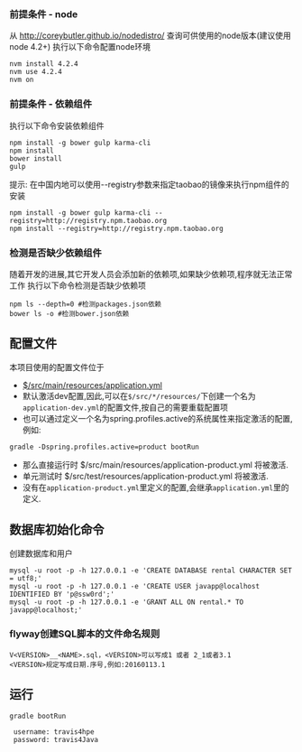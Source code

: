 ### 前提条件 - node
从 http://coreybutler.github.io/nodedistro/ 查询可供使用的node版本(建议使用node 4.2+)
执行以下命令配置node环境
```SHELL
nvm install 4.2.4
nvm use 4.2.4
nvm on
```

### 前提条件 - 依赖组件
执行以下命令安装依赖组件
```SHELL
npm install -g bower gulp karma-cli
npm install
bower install
gulp
```
提示: 在中国内地可以使用--registry参数来指定taobao的镜像来执行npm组件的安装
```SHELL
npm install -g bower gulp karma-cli --registry=http://registry.npm.taobao.org
npm install --registry=http://registry.npm.taobao.org
```

### 检测是否缺少依赖组件
随着开发的进展,其它开发人员会添加新的依赖项,如果缺少依赖项,程序就无法正常工作
执行以下命令检测是否缺少依赖项
```SHELL
npm ls --depth=0 #检测packages.json依赖
bower ls -o #检测bower.json依赖
```


## 配置文件
本项目使用的配置文件位于
- [$/src/main/resources/application.yml](https://github.com/HP-Enterprise/Rental653/blob/dev/src/main/resources/application.yml)
- 默认激活dev配置,因此,可以在`$/src/*/resources/`下创建一个名为`application-dev.yml`的配置文件,按自己的需要重载配置项
- 也可以通过定义一个名为spring.profiles.active的系统属性来指定激活的配置,例如:
```SHELL
gradle -Dspring.profiles.active=product bootRun
```
- 那么直接运行时 $/src/main/resources/application-product.yml 将被激活.
- 单元测试时 $/src/test/resources/application-product.yml 将被激活.
- 没有在`application-product.yml`里定义的配置,会继承`application.yml`里的定义.

## 数据库初始化命令
创建数据库和用户
```SHELL
mysql -u root -p -h 127.0.0.1 -e 'CREATE DATABASE rental CHARACTER SET = utf8;'
mysql -u root -p -h 127.0.0.1 -e 'CREATE USER javapp@localhost IDENTIFIED BY 'p@ssw0rd';'
mysql -u root -p -h 127.0.0.1 -e 'GRANT ALL ON rental.* TO javapp@localhost;'
```

### flyway创建SQL脚本的文件命名规则
```
V<VERSION>__<NAME>.sql，<VERSION>可以写成1 或者 2_1或者3.1
<VERSION>规定写成日期.序号,例如:20160113.1
```


## 运行
```SHELL
gradle bootRun
```

     username: travis4hpe
     password: travis4Java